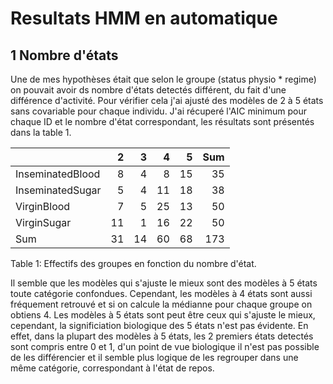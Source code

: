 # Resultats HMM en automatique

## 1 Nombre d'états

Une de mes hypothèses était que selon le groupe (status physio * regime) on pouvait avoir ds nombre d'états detectés différent, du fait d'une différence d'activité. Pour vérifier cela j'ai ajusté des modèles de 2 à 5 états sans covariable pour chaque individu. 
J'ai récuperé l'AIC minimum pour chaque ID et le nombre d'état correspondant, les résultats sont présentés dans la table 1. 

|                 |  2|  3|  4|  5| Sum|
|:----------------|--:|--:|--:|--:|---:|
|InseminatedBlood |  8|  4|  8| 15|  35|
|InseminatedSugar |  5|  4| 11| 18|  38|
|VirginBlood      |  7|  5| 25| 13|  50|
|VirginSugar      | 11|  1| 16| 22|  50|
|Sum              | 31| 14| 60| 68| 173|
Table 1: Effectifs des groupes en fonction du nombre d'état. 

Il semble que les modèles qui s'ajuste le mieux sont des modèles à 5 états toute catégorie confondues.
Cependant, les modèles à 4 états sont aussi fréquement retrouvé et si on calcule la médianne pour chaque groupe on obtiens 4. Les modèles à 5 états sont peut être ceux qui s'ajuste le mieux, cependant, la significiation biologique des 5 états n'est pas évidente. En effet, dans la plupart des modèles à 5 états, les 2 premiers états detectés sont compris entre 0 et 1, d'un point de vue biologique il n'est pas possible de les différencier et il semble plus logique de les regrouper dans une même catégorie, correspondant à l'état de repos. 
